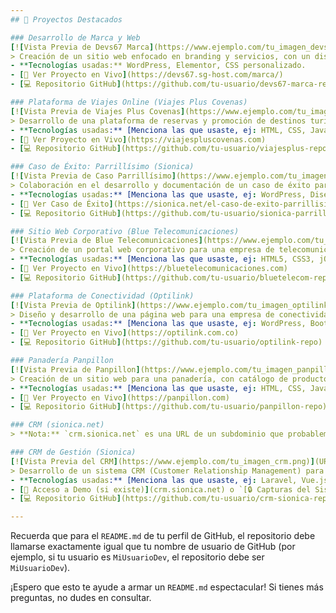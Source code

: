```yaml
---
## 🚀 Proyectos Destacados

### Desarrollo de Marca y Web
[![Vista Previa de Devs67 Marca](https://www.ejemplo.com/tu_imagen_devs67.png)](https://devs67.sg-host.com/marca/)
> Creación de un sitio web enfocado en branding y servicios, con un diseño moderno y responsivo para destacar la identidad de marca.
- **Tecnologías usadas:** WordPress, Elementor, CSS personalizado.
- [🔗 Ver Proyecto en Vivo](https://devs67.sg-host.com/marca/)
- [💻 Repositorio GitHub](https://github.com/tu-usuario/devs67-marca-repo) (Si existe)

### Plataforma de Viajes Online (Viajes Plus Covenas)
[![Vista Previa de Viajes Plus Covenas](https://www.ejemplo.com/tu_imagen_viajesplus.png)](https://viajespluscovenas.com)
> Desarrollo de una plataforma de reservas y promoción de destinos turísticos, optimizada para la experiencia del usuario y la gestión de paquetes.
- **Tecnologías usadas:** [Menciona las que usaste, ej: HTML, CSS, JavaScript, PHP, MySQL, o si fue con CMS]
- [🔗 Ver Proyecto en Vivo](https://viajespluscovenas.com)
- [💻 Repositorio GitHub](https://github.com/tu-usuario/viajesplus-repo) (Si existe)

### Caso de Éxito: Parrillísimo (Sionica)
[![Vista Previa de Caso Parrillísimo](https://www.ejemplo.com/tu_imagen_parrillisimo.png)](https://sionica.net/el-caso-de-exito-parrillisimo-un-lugar-con-historia-y-sabor/)
> Colaboración en el desarrollo y documentación de un caso de éxito para un negocio gastronómico, mostrando la implementación de soluciones web.
- **Tecnologías usadas:** [Menciona las que usaste, ej: WordPress, Diseño UI/UX, SEO]
- [🔗 Ver Caso de Éxito](https://sionica.net/el-caso-de-exito-parrillisimo-un-lugar-con-historia-y-sabor/)
- [💻 Repositorio GitHub](https://github.com/tu-usuario/sionica-parrillisimo-repo) (Si existe)

### Sitio Web Corporativo (Blue Telecomunicaciones)
[![Vista Previa de Blue Telecomunicaciones](https://www.ejemplo.com/tu_imagen_bluetelecom.png)](https://bluetelecomunicaciones.com)
> Creación de un portal web corporativo para una empresa de telecomunicaciones, enfocado en presentar sus servicios y soluciones.
- **Tecnologías usadas:** [Menciona las que usaste, ej: HTML5, CSS3, jQuery, responsive design]
- [🔗 Ver Proyecto en Vivo](https://bluetelecomunicaciones.com)
- [💻 Repositorio GitHub](https://github.com/tu-usuario/bluetelecom-repo) (Si existe)

### Plataforma de Conectividad (Optilink)
[![Vista Previa de Optilink](https://www.ejemplo.com/tu_imagen_optilink.png)](https://optilink.com.co)
> Diseño y desarrollo de una página web para una empresa de conectividad, destacando sus ofertas de internet y soluciones empresariales.
- **Tecnologías usadas:** [Menciona las que usaste, ej: WordPress, Bootstrap, custom JavaScript]
- [🔗 Ver Proyecto en Vivo](https://optilink.com.co)
- [💻 Repositorio GitHub](https://github.com/tu-usuario/optilink-repo) (Si existe)

### Panadería Panpillon
[![Vista Previa de Panpillon](https://www.ejemplo.com/tu_imagen_panpillon.png)](https://panpillon.com)
> Creación de un sitio web para una panadería, con catálogo de productos y sección de contacto, promoviendo sus productos y ubicación.
- **Tecnologías usadas:** [Menciona las que usaste, ej: HTML, CSS, JavaScript, carruseles de imágenes]
- [🔗 Ver Proyecto en Vivo](https://panpillon.com)
- [💻 Repositorio GitHub](https://github.com/tu-usuario/panpillon-repo) (Si existe)

### CRM (sionica.net)
> **Nota:** `crm.sionica.net` es una URL de un subdominio que probablemente apunta a una aplicación interna. Si este CRM es un proyecto que desarrollaste y puedes mostrarlo de alguna manera (capturas de pantalla, un demo público si aplica), puedes agregarlo. Si es un sistema interno sin acceso público, podrías describirlo sin un enlace "Ver Proyecto en Vivo" o solo con capturas si tienes permiso.

### CRM de Gestión (Sionica)
[![Vista Previa del CRM](https://www.ejemplo.com/tu_imagen_crm.png)](URL_DE_ACCESO_AL_DEMO_SI_EXISTE)
> Desarrollo de un sistema CRM (Customer Relationship Management) para la gestión de clientes, seguimiento de ventas y optimización de procesos internos.
- **Tecnologías usadas:** [Menciona las que usaste, ej: Laravel, Vue.js, MySQL, RESTful API]
- [🔗 Acceso a Demo (si existe)](crm.sionica.net) o `[🔒 Capturas del Sistema (solo si tienes permiso y las subes)]`
- [💻 Repositorio GitHub](https://github.com/tu-usuario/crm-sionica-repo) (Si existe)

---
```


Recuerda que para el `README.md` de tu perfil de GitHub, el repositorio debe llamarse exactamente igual que tu nombre de usuario de GitHub (por ejemplo, si tu usuario es `MiUsuarioDev`, el repositorio debe ser `MiUsuarioDev`).

¡Espero que esto te ayude a armar un `README.md` espectacular! Si tienes más preguntas, no dudes en consultar.
